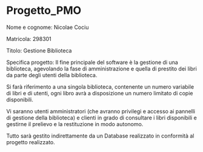 # Progetto_PMO
Nome e cognome: Nicolae Cociu

Matricola: 298301

Titolo: Gestione Biblioteca

Specifica progetto: Il fine principale del software è la gestione di una biblioteca, agevolando la fase di
amministrazione e quella di prestito dei libri da parte degli utenti della biblioteca.

Si farà riferimento a una singola biblioteca, contenente un numero variabile di libri e di utenti, ogni
libro avrà a disposizione un numero limitato di copie disponibili.

Vi saranno utenti amministratori (che avranno privilegi e accesso ai pannelli di gestione della
biblioteca) e clienti in grado di consultare i libri disponibili e gestirne il prelievo e la restituzione in
modo autonomo.

Tutto sarà gestito indirettamente da un Database realizzato in conformità al progetto realizzato.
